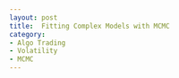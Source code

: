 ```yaml
---
layout: post
title:  Fitting Complex Models with MCMC
category:
- Algo Trading
- Volatility
- MCMC
---
```

